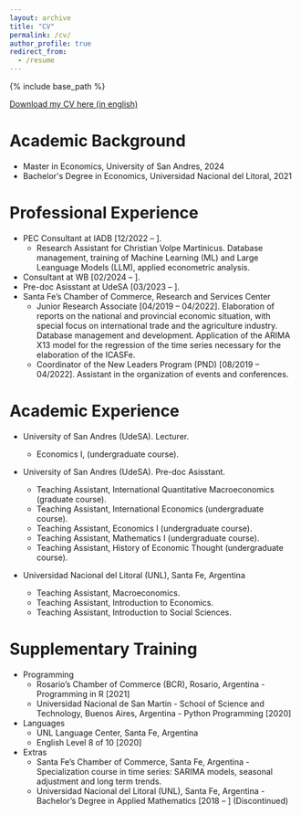 ```yaml
---
layout: archive
title: "CV"
permalink: /cv/
author_profile: true
redirect_from:
  - /resume
---
```


{% include base_path %}

[Download my CV here (in english)](http://francoriottini.github.io/files/CV_Riottini_Franco_English.pdf)

Academic Background
======
* Master in Economics, University of San Andres, 2024
* Bachelor's Degree in Economics, Universidad Nacional del Litoral, 2021

Professional Experience
======
* PEC Consultant at IADB [12/2022 – ]. 
  * Research Assistant for Christian Volpe Martinicus. Database management, training of Machine Learning (ML) and Large Leanguage Models (LLM), applied econometric analysis.
* Consultant at WB [02/2024 – ].
* Pre-doc Asisstant at UdeSA [03/2023 – ].
* Santa Fe’s Chamber of Commerce, Research and Services Center
  * Junior Research Associate [04/2019 – 04/2022]. Elaboration of reports on the national and provincial economic situation, with special focus on international trade and the agriculture industry. Database management and development. Application of the ARIMA X13 model for the regression of the time series necessary for the elaboration of the ICASFe.
  * Coordinator of the New Leaders Program (PND) [08/2019 – 04/2022]. Assistant in the organization of events and conferences.
  
Academic Experience
======
* University of San Andres (UdeSA). Lecturer.
  * Economics I, (undergraduate course).
* University of San Andres (UdeSA). Pre-doc Asisstant.
  *  Teaching Assistant, International Quantitative Macroeconomics (graduate course).
  *  Teaching Assistant, International Economics (undergraduate course).
  *  Teaching Assistant, Economics I (undergraduate course).
  *  Teaching Assistant, Mathematics I (undergraduate course).
  *  Teaching Assistant, History of Economic Thought (undergraduate course).

* Universidad Nacional del Litoral (UNL), Santa Fe, Argentina
  * Teaching Assistant, Macroeconomics.
  * Teaching Assistant, Introduction to Economics.
  * Teaching Assistant, Introduction to Social Sciences.

Supplementary Training
======
* Programming
  * Rosario’s Chamber of Commerce (BCR), Rosario, Argentina - Programming in R [2021]
  * Universidad Nacional de San Martin - School of Science and Technology, Buenos Aires, Argentina - Python Programming [2020]
* Languages
  * UNL Language Center, Santa Fe, Argentina
  * English Level 8 of 10 [2020]
* Extras
  * Santa Fe’s Chamber of Commerce, Santa Fe, Argentina - Specialization course in time series: SARIMA models, seasonal adjustment and long term trends.
  * Universidad Nacional del Litoral (UNL), Santa Fe, Argentina - Bachelor’s Degree in Applied Mathematics [2018 – ] (Discontinued)

